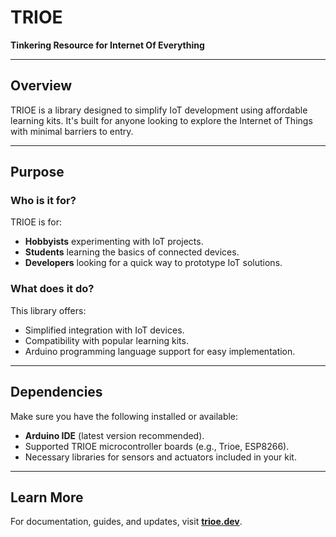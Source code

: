 # TRIOE

**Tinkering Resource for Internet Of Everything**

---

## Overview

TRIOE is a library designed to simplify IoT development using affordable learning kits. It's built for anyone looking to explore the Internet of Things with minimal barriers to entry.

---

## Purpose

### Who is it for?

TRIOE is for:

- **Hobbyists** experimenting with IoT projects.
- **Students** learning the basics of connected devices.
- **Developers** looking for a quick way to prototype IoT solutions.

### What does it do?

This library offers:

- Simplified integration with IoT devices.
- Compatibility with popular learning kits.
- Arduino programming language support for easy implementation.

---

## Dependencies

Make sure you have the following installed or available:

- **Arduino IDE** (latest version recommended).
- Supported TRIOE microcontroller boards (e.g., Trioe, ESP8266).
- Necessary libraries for sensors and actuators included in your kit.

---

## Learn More

For documentation, guides, and updates, visit **[trioe.dev](https://trioe.dev)**.
